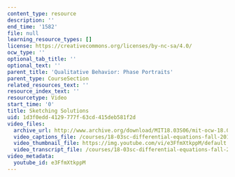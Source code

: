 ```yaml
---
content_type: resource
description: ''
end_time: '1582'
file: null
learning_resource_types: []
license: https://creativecommons.org/licenses/by-nc-sa/4.0/
ocw_type: ''
optional_tab_title: ''
optional_text: ''
parent_title: 'Qualitative Behavior: Phase Portraits'
parent_type: CourseSection
related_resources_text: ''
resource_index_text: ''
resourcetype: Video
start_time: '0'
title: Sketching Solutions
uid: 1d3f0edd-4129-777f-63cd-415deb581f2d
video_files:
  archive_url: http://www.archive.org/download/MIT18.03S06/mit-ocw-18.03-lec27-23apr2003-220k_512kb.mp4
  video_captions_file: /courses/18-03sc-differential-equations-fall-2011/b4cb47927c115892b1edbad1ce7c8f7e_e3FfmXtkppM.vtt
  video_thumbnail_file: https://img.youtube.com/vi/e3FfmXtkppM/default.jpg
  video_transcript_file: /courses/18-03sc-differential-equations-fall-2011/bab3a1728d29f8c69b864e62b8fc111d_e3FfmXtkppM.pdf
video_metadata:
  youtube_id: e3FfmXtkppM
---
```

